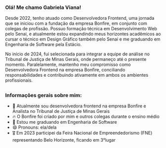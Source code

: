 ### Olá! Me chamo Gabriela Viana!

Desde 2022, tenho atuado como Desenvolvedora Frontend, uma jornada que se iniciou com a fundação da empresa Bonfire, em conjunto com colegas de profissão. Possuo formação técnica em Desenvolvimento Web pelo Senai, e atualmente estou expandindo meus horizontes acadêmicos ao cursar o técnico em Design Gráfico também pelo Senai e me graduando em Engenharia de Software pela Estácio.

No início de 2024, fui selecionada para integrar a equipe de análise no Tribunal de Justiça de Minas Gerais, onde permaneço até o presente momento. Paralelamente, mantenho meu compromisso como Desenvolvedora Frontend na empresa Bonfire, conciliando responsabilidades e contribuindo ativamente em ambos os ambientes profissionais.


 ##

### Informações gerais sobre mim:

- 🔭 Atualmente sou desenvolvedora frontend na empresa Bonfire e Analista no Tribunal de Justiça de Minas Gerais
- 🔥 O Bonfire foi criado por mim e outros colegas durante o ensino médio
- 🌱 Estou me graduando em Engenharia de Software
- 😄 Pronouns: ela/dela
- 🎖️ Em 2023 participei da Feira Nacional de Empreendedorismo (FNE) representando Belo Horizonte, ficando em 3°lugar

